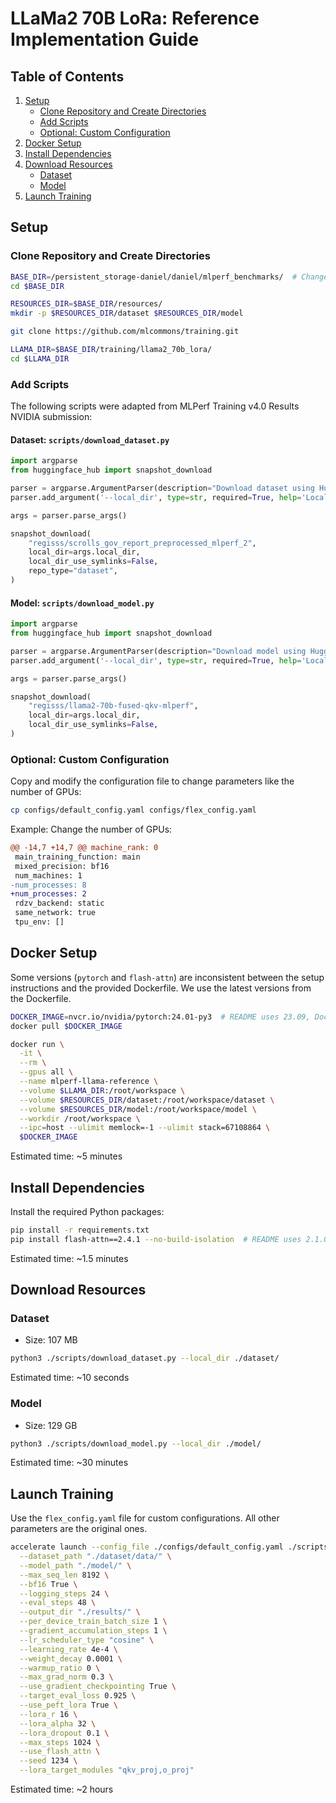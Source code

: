 # LLaMa2 70B LoRa: Reference Implementation Guide

## Table of Contents
1. [Setup](#setup)
    - [Clone Repository and Create Directories](#clone-repository-and-create-directories)
    - [Add Scripts](#add-scripts)
    - [Optional: Custom Configuration](#optional-custom-configuration)
2. [Docker Setup](#docker-setup)
3. [Install Dependencies](#install-dependencies)
4. [Download Resources](#download-resources)
    - [Dataset](#dataset)
    - [Model](#model)
5. [Launch Training](#launch-training)

## Setup

### Clone Repository and Create Directories

```bash
BASE_DIR=/persistent_storage-daniel/daniel/mlperf_benchmarks/  # Change to your base directory
cd $BASE_DIR

RESOURCES_DIR=$BASE_DIR/resources/
mkdir -p $RESOURCES_DIR/dataset $RESOURCES_DIR/model

git clone https://github.com/mlcommons/training.git

LLAMA_DIR=$BASE_DIR/training/llama2_70b_lora/
cd $LLAMA_DIR
```

### Add Scripts

The following scripts were adapted from MLPerf Training v4.0 Results NVIDIA submission:

#### Dataset: `scripts/download_dataset.py`

```python
import argparse
from huggingface_hub import snapshot_download

parser = argparse.ArgumentParser(description="Download dataset using Hugging Face Hub")
parser.add_argument('--local_dir', type=str, required=True, help='Local directory to download the dataset to')

args = parser.parse_args()

snapshot_download(
    "regisss/scrolls_gov_report_preprocessed_mlperf_2",
    local_dir=args.local_dir,
    local_dir_use_symlinks=False,
    repo_type="dataset",
)
```

#### Model: `scripts/download_model.py`

```python
import argparse
from huggingface_hub import snapshot_download

parser = argparse.ArgumentParser(description="Download model using Hugging Face Hub")
parser.add_argument('--local_dir', type=str, required=True, help='Local directory to download the model to')

args = parser.parse_args()

snapshot_download(
    "regisss/llama2-70b-fused-qkv-mlperf",
    local_dir=args.local_dir,
    local_dir_use_symlinks=False,
)
```

### Optional: Custom Configuration

Copy and modify the configuration file to change parameters like the number of GPUs:

```bash
cp configs/default_config.yaml configs/flex_config.yaml
```

Example: Change the number of GPUs:

```diff
@@ -14,7 +14,7 @@ machine_rank: 0
 main_training_function: main
 mixed_precision: bf16
 num_machines: 1
-num_processes: 8
+num_processes: 2
 rdzv_backend: static
 same_network: true
 tpu_env: []
```

## Docker Setup

Some versions (`pytorch` and `flash-attn`) are inconsistent between the setup instructions and the provided Dockerfile. We use the latest versions from the Dockerfile.

```bash
DOCKER_IMAGE=nvcr.io/nvidia/pytorch:24.01-py3  # README uses 23.09, Dockerfile uses 24.01
docker pull $DOCKER_IMAGE

docker run \
  -it \
  --rm \
  --gpus all \
  --name mlperf-llama-reference \
  --volume $LLAMA_DIR:/root/workspace \
  --volume $RESOURCES_DIR/dataset:/root/workspace/dataset \
  --volume $RESOURCES_DIR/model:/root/workspace/model \
  --workdir /root/workspace \
  --ipc=host --ulimit memlock=-1 --ulimit stack=67108864 \
  $DOCKER_IMAGE
```
Estimated time: ~5 minutes

## Install Dependencies

Install the required Python packages:

```bash
pip install -r requirements.txt
pip install flash-attn==2.4.1 --no-build-isolation  # README uses 2.1.0, Dockerfile uses 2.4.1
```
Estimated time: ~1.5 minutes

## Download Resources

### Dataset

- Size: 107 MB

```bash
python3 ./scripts/download_dataset.py --local_dir ./dataset/
```
Estimated time: ~10 seconds

### Model

- Size: 129 GB

```bash
python3 ./scripts/download_model.py --local_dir ./model/
```
Estimated time: ~30 minutes

## Launch Training

Use the `flex_config.yaml` file for custom configurations. All other parameters are the original ones.

```bash
accelerate launch --config_file ./configs/default_config.yaml ./scripts/train.py \
  --dataset_path "./dataset/data/" \
  --model_path "./model/" \
  --max_seq_len 8192 \
  --bf16 True \
  --logging_steps 24 \
  --eval_steps 48 \
  --output_dir "./results/" \
  --per_device_train_batch_size 1 \
  --gradient_accumulation_steps 1 \
  --lr_scheduler_type "cosine" \
  --learning_rate 4e-4 \
  --weight_decay 0.0001 \
  --warmup_ratio 0 \
  --max_grad_norm 0.3 \
  --use_gradient_checkpointing True \
  --target_eval_loss 0.925 \
  --use_peft_lora True \
  --lora_r 16 \
  --lora_alpha 32 \
  --lora_dropout 0.1 \
  --max_steps 1024 \
  --use_flash_attn \
  --seed 1234 \
  --lora_target_modules "qkv_proj,o_proj"
```
Estimated time: ~2 hours

